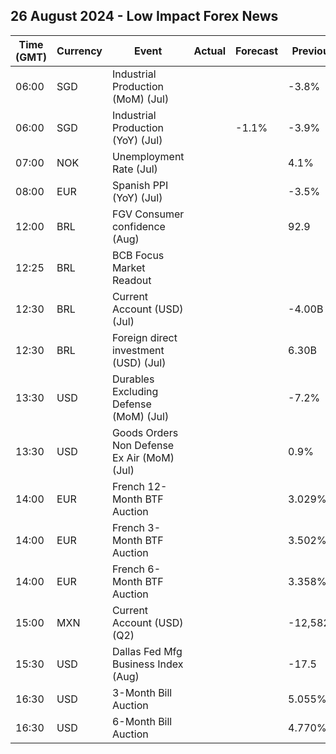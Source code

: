 ## 26 August 2024 - Low Impact Forex News

| Time (GMT) | Currency | Event | Actual | Forecast | Previous |
|------|----------|-------|--------|----------|----------|
| 06:00 | SGD | Industrial Production (MoM) (Jul) |  |  | -3.8% |
| 06:00 | SGD | Industrial Production (YoY) (Jul) |  | -1.1% | -3.9% |
| 07:00 | NOK | Unemployment Rate (Jul) |  |  | 4.1% |
| 08:00 | EUR | Spanish PPI (YoY) (Jul) |  |  | -3.5% |
| 12:00 | BRL | FGV Consumer confidence (Aug) |  |  | 92.9 |
| 12:25 | BRL | BCB Focus Market Readout |  |  |  |
| 12:30 | BRL | Current Account (USD) (Jul) |  |  | -4.00B |
| 12:30 | BRL | Foreign direct investment (USD) (Jul) |  |  | 6.30B |
| 13:30 | USD | Durables Excluding Defense (MoM) (Jul) |  |  | -7.2% |
| 13:30 | USD | Goods Orders Non Defense Ex Air (MoM) (Jul) |  |  | 0.9% |
| 14:00 | EUR | French 12-Month BTF Auction |  |  | 3.029% |
| 14:00 | EUR | French 3-Month BTF Auction |  |  | 3.502% |
| 14:00 | EUR | French 6-Month BTF Auction |  |  | 3.358% |
| 15:00 | MXN | Current Account (USD) (Q2) |  |  | -12,582M |
| 15:30 | USD | Dallas Fed Mfg Business Index (Aug) |  |  | -17.5 |
| 16:30 | USD | 3-Month Bill Auction |  |  | 5.055% |
| 16:30 | USD | 6-Month Bill Auction |  |  | 4.770% |
